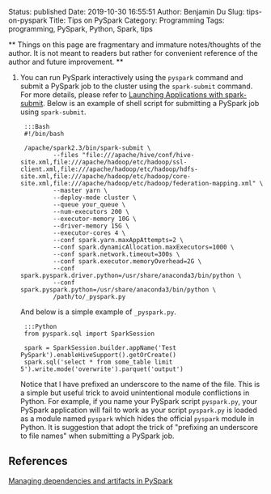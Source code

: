 Status: published
Date: 2019-10-30 16:55:51
Author: Benjamin Du
Slug: tips-on-pyspark
Title: Tips on PySpark
Category: Programming
Tags: programming, PySpark, Python, Spark, tips

**
Things on this page are fragmentary and immature notes/thoughts of the author.
It is not meant to readers but rather for convenient reference of the author and future improvement.
**

1. You can run PySpark interactively using the `pyspark` command
  and submit a PySpark job to the cluster using the `spark-submit` command.
	For more details, 
	please refer to
	[Launching Applications with spark-submit](https://spark.apache.org/docs/latest/submitting-applications.html#launching-applications-with-spark-submit<Paste>).
    Below is an example of shell script for submitting a PySpark job using `spark-submit`.

        :::Bash
        #!/bin/bash

        /apache/spark2.3/bin/spark-submit \
                --files "file:///apache/hive/conf/hive-site.xml,file:///apache/hadoop/etc/hadoop/ssl-client.xml,file:///apache/hadoop/etc/hadoop/hdfs-site.xml,file:///apache/hadoop/etc/hadoop/core-site.xml,file:///apache/hadoop/etc/hadoop/federation-mapping.xml" \
                --master yarn \
                --deploy-mode cluster \
                --queue your_queue \
                --num-executors 200 \
                --executor-memory 10G \
                --driver-memory 15G \
                --executor-cores 4 \
                --conf spark.yarn.maxAppAttempts=2 \
                --conf spark.dynamicAllocation.maxExecutors=1000 \
                --conf spark.network.timeout=300s \
                --conf spark.executor.memoryOverhead=2G \
                --conf spark.pyspark.driver.python=/usr/share/anaconda3/bin/python \
                --conf spark.pyspark.python=/usr/share/anaconda3/bin/python \
                /path/to/_pyspark.py

    And below is a simple example of `_pyspark.py`.

        :::Python
        from pyspark.sql import SparkSession

        spark = SparkSession.builder.appName('Test PySpark').enableHiveSupport().getOrCreate()
        spark.sql('select * from some_table limit 5').write.mode('overwrite').parquet('output')

    Notice that I have prefixed an underscore to the name of the file.
    This is a simple but useful trick to avoid unintentional module conflictions in Python. 
    For example, 
    if you name your PySpark script `pyspark.py`,
    your PySpark application will fail to work 
    as your script `pyspark.py` is loaded as a module named `pyspark` 
    which hides the official `pyspark` module in Python.
    It is suggestion that adopt the trick of "prefixing an underscore to file names"
    when submitting a PySpark job.

## References

[Managing dependencies and artifacts in PySpark](https://bytes.grubhub.com/managing-dependencies-and-artifacts-in-pyspark-7641aa89ddb7)
